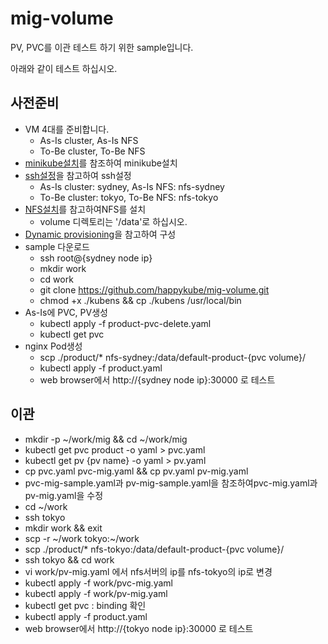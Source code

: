 # mig-volume
PV, PVC를 이관 테스트 하기 위한 sample입니다.   

아래와 같이 테스트 하십시오.    
## 사전준비
- VM 4대를 준비합니다.   
  - As-Is cluster, As-Is NFS 
  - To-Be cluster, To-Be NFS
- [minikube설치](https://happycloud-lee.tistory.com/20?category=832243)를 참조하여 minikube설치  
- [ssh설정](https://happycloud-lee.tistory.com/145?category=893924)을 참고하여 ssh설정  
  - As-Is cluster: sydney, As-Is NFS: nfs-sydney
  - To-Be cluster: tokyo, To-Be NFS: nfs-tokyo
- [NFS설치](https://happycloud-lee.tistory.com/46?category=832247)를 참고하여NFS를 설치   
  - volume 디렉토리는 '/data'로 하십시오.  
- [Dynamic provisioning](https://happycloud-lee.tistory.com/178?category=832243)을 참고하여 구성   
- sample 다운로드   
  - ssh root@{sydney node ip} 
  - mkdir work
  - cd work
  - git clone https://github.com/happykube/mig-volume.git
  - chmod +x ./kubens && cp ./kubens /usr/local/bin 
- As-Is에 PVC, PV생성    
  - kubectl apply -f product-pvc-delete.yaml 
  - kubectl get pvc 
- nginx Pod생성  
  - scp ./product/* nfs-sydney:/data/default-product-{pvc volume}/
  - kubectl apply -f product.yaml
  - web browser에서 http://{sydney node ip}:30000 로 테스트   

## 이관  
- mkdir -p ~/work/mig && cd ~/work/mig
- kubectl get pvc product -o yaml > pvc.yaml
- kubectl get pv {pv name} -o yaml > pv.yaml 
- cp pvc.yaml pvc-mig.yaml && cp pv.yaml pv-mig.yaml
- pvc-mig-sample.yaml과 pv-mig-sample.yaml을 참조하여pvc-mig.yaml과pv-mig.yaml을 수정
- cd ~/work
- ssh tokyo
- mkdir work && exit 
- scp -r \~/work tokyo:\~/work
- scp ./product/* nfs-tokyo:/data/default-product-{pvc volume}/
- ssh tokyo && cd work
- vi work/pv-mig.yaml 에서 nfs서버의 ip를 nfs-tokyo의 ip로 변경 
- kubectl apply -f work/pvc-mig.yaml
- kubectl apply -f work/pv-mig.yaml
- kubectl get pvc : binding 확인 
- kubectl apply -f product.yaml 
- web browser에서 http://{tokyo node ip}:30000 로 테스트
